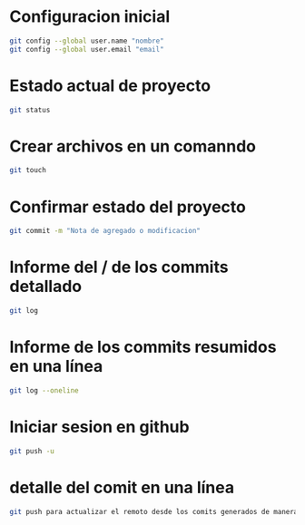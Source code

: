 # Configuracion inicial

```sh
git config --global user.name "nombre"
git config --global user.email "email" 
```

# Estado actual de proyecto

```sh 
git status 
```

# Crear archivos en un comanndo

```sh
git touch 
```

# Confirmar estado del proyecto
```sh
git commit -m "Nota de agregado o modificacion" 
```

# Informe del / de los commits detallado

```sh
git log  
```

# Informe de los commits resumidos en una línea

```sh
git log --oneline
```

# Iniciar sesion en github

```sh
git push -u 
```
# detalle del comit en una línea

```sh
git push para actualizar el remoto desde los comits generados de manera local
```